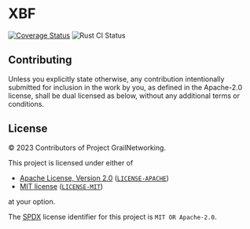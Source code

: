 # XBF

[![Coverage Status](https://coveralls.io/repos/github/XtensibleBinaryFormat/XBF/badge.svg?branch=feature/CI)](https://coveralls.io/github/XtensibleBinaryFormat/XBF?branch=feature/CI) 
![Rust CI Status](https://github.com/XtensibleBinaryFormat/XBF/actions/workflows/rust.yml/badge.svg)

## Contributing

Unless you explicitly state otherwise, any contribution intentionally submitted
for inclusion in the work by you, as defined in the Apache-2.0 license, shall be
dual licensed as below, without any additional terms or conditions.

## License

&copy; 2023 Contributors of Project GrailNetworking.

This project is licensed under either of

- [Apache License, Version 2.0](https://www.apache.org/licenses/LICENSE-2.0)
  ([`LICENSE-APACHE`](LICENSE-APACHE))
- [MIT license](https://opensource.org/licenses/MIT)
  ([`LICENSE-MIT`](LICENSE-MIT))

at your option.

The [SPDX](https://spdx.dev) license identifier for this project is
`MIT OR Apache-2.0`.
